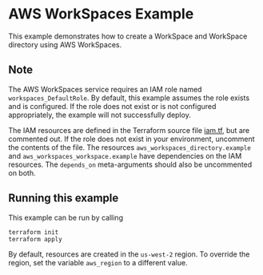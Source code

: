 # AWS WorkSpaces Example

This example demonstrates how to create a WorkSpace and WorkSpace directory using AWS WorkSpaces.

## Note

The AWS WorkSpaces service requires an IAM role named `workspaces_DefaultRole`. By default, this example assumes the role exists and is configured. If the role does not exist or is not configured appropriately, the example will not successfully deploy.

The IAM resources are defined in the Terraform source file [iam.tf](./iam.tf), but are commented out. If the role does not exist in your environment, uncomment the contents of the file. The resources `aws_workspaces_directory.example` and `aws_workspaces_workspace.example` have dependencies on the IAM resources. The `depends_on` meta-arguments should also be uncommented on both.

## Running this example

This example can be run by calling

```shell
terraform init
terraform apply
```

By default, resources are created in the `us-west-2` region. To override the region, set the variable `aws_region` to a different value.
